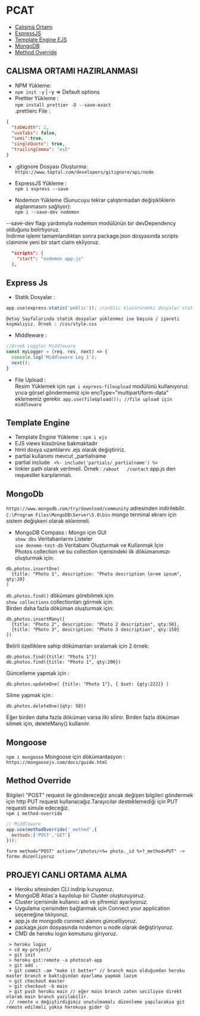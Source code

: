 # PCAT
* [Çalışma Ortamı](#calisma-ortami-hazirlanmasi)
* [ExpressJS](#express-js)
* [Template Engine EJS ](#template-engine)
* [MongoDB](#mongodb)
* [Method Override](#method-override)

## CALISMA ORTAMI HAZIRLANMASI
- NPM Yükleme:
- `npm init -y` | -y => Default options
- Prettier Yükleme :  
`npm install prettier -D --save-exact`<br>
.prettierc File : 
~~~json
{
  "tabWidth": 2,
  "useTabs": false,
  "semi":true,
  "singleQuote": true,
  "trailingComma": "es5"
}
~~~
- .gitignore Dosyası Oluşturma:<br>
`https://www.toptal.com/developers/gitignore/api/node`

- ExpressJS Yükleme :<br>
`npm i express --save`

-  Nodemon Yükleme (Sunucuyu tekrar çalıştırmadan değişikliklerin algılanmasını sağlıyor):<br>
`npm i --save-dev nodemon`<br>

--save-dev flagı yardımıyla nodemon modülünün bir devDependency olduğunu belirtiyoruz. <br>
İndirme işlemi tamamlandıktan sonra package.json dosyasında scripts claiminie  yeni bir start claim ekliyoruz.
~~~json
  "scripts": {
    "start": "nodemon app.js" 
  },
~~~

## Express Js
- Statik Dosyalar  :<br>
~~~javascript 
app.use(express.static('public')); //public klasöründeki dosyalar static
~~~
`Detay Sayfalarında statik dosyalar yüklenmez ise başına / işareti koymalıyız. Örnek : /css/style.css`
- Middleware : <br>
~~~javascript
//Örnek Loggler Middleware
const myLogger = (req, res, next) => {
  console.log('Middleware Log 1');
  next();
}
~~~
- File Upload : <br>
Resim Yüklemek için `npm i express-fileupload` modülünü kullanıyoruz.<br>
yrıca görsel göndermemiz için  encType="multipart/form-data" eklememiz gerekir. `app.use(fileUpload()); //file upload için middleware`  <br>


## Template Engine 
- Template Engine Yükleme : `npm i ejs`
- EJS views klasörüne bakmaktadır
- html dosya uzantılarını .ejs olarak değiştiririz.
- partial kullanımı mevcut _partialname 
- partial include `  <%- include('partials/_partialname') %> `
- linkler path olarak verilmeli. Örnek : `/about   /contact` app.js den requestler karşılanmalı.

## MongoDb
`https://www.mongodb.com/try/download/community` adresinden indirilebilir.<br>
`C:\Program Files\MongoDB\Server\5.0\bin` mongo terminal ekranı için sistem değişkeni olarak eklenmeli.<br>
- MongoDB Compass : Mongo için GUI<br>
`show dbs` Veritabanlarını Listeler<br>
`use deneme-test-db` Veritabanı Oluşturmak ve Kullanmak İçin<br>
Photos collection ve bu collection içerisindeki ilk dökümanımızı oluşturmak için:
~~~nosql
db.photos.insertOne(
  {title: "Photo 1", description: "Photo description lorem ipsum", qty:20}
)
~~~
`db.photos.find()`  dökümanı görebilmek için.<br>
`show collections` collectionları görmek için.<br>
Birden daha fazla döküman  oluşturmak için:
~~~nosql
db.photos.insertMany([
  {title: "Photo 2", description: "Photo 2 description", qty:50},
  {title: "Photo 3", description: "Photo 3 description", qty:150}
])
~~~
Belirli özelliklere sahip dökümanları sıralamak için 2 örnek:
~~~
db.photos.find({title: "Photo 1"})
db.photos.find({title: "Photo 1", qty:200})
~~~
Güncelleme yapmak için : 
~~~
db.photos.updateOne( {title: "Photo 1"}, { $set: {qty:222}} )
~~~
Silme yapmak için :
~~~
db.photos.deleteOne({qty: 50})
~~~
Eğer birden daha fazla döküman varsa ilki silinir. Birden fazla döküman silmek için, deleteMany() kullanılır.

## Mongoose

`npm i mongoose`
Mongoose için dökümantasyon : `https://mongoosejs.com/docs/guide.html`

## Method Override
Bilgileri "POST" request ile göndereceğiz ancak değişen bilgileri göndermek için  http PUT request kullanacağız.Tarayıcılar desteklemediği için PUT requesti simule edeceğiz.<br>
`npm i method-override` <br>
~~~javascript
// Middleware
app.use(methodOverride('_method',{
  methods:['POST','GET']
}));
~~~

` form method="POST" action="/photos/<%= photo._id %>?_method=PUT" -> formu düzenliyoruz `

## PROJEYI CANLI ORTAMA ALMA
- Heroku sitesinden CLI indirip kuruyoruz.
- MongoDB Atlas'a kaydolup bir Cluster oluşturuyoruz.
- Cluster içerisinde kullanıcı adı ve şifremizi ayarlıyoruz.
- Uygulama içerisinden bağlanmak için Connect your application seçeneğine tıklıyoruz.
- app.js de mongodb connect alanını güncelliyoruz.
- package.json dosyasında nodemon u node olarak değiştiriyoruz.
- CMD de heroku login komutunu giriyoruz.
~~~
 > heroku login
 > cd my-project/
 > git init
 > heroku git:remote -a photocat-app
 > git add .
 > git commit -am "make it better" // branch main olduğundan heroku master branch e baktığından ayarlama yapmak lazım
 > git checkout master
 > git checkout -b main
 > git push heroku main // eğer main branch zaten seciliyse direkt olarak main branch yazılabilir.
 // remote u değiştirdiğimiz unutulmamalı düzenleme yapılacaksa git remote edilmeli yoksa herokuya gider 😉
~~~



